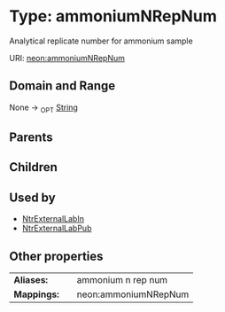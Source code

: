 
# Type: ammoniumNRepNum


Analytical replicate number for ammonium sample

URI: [neon:ammoniumNRepNum](https://data.neonscience.org/ammoniumNRepNum)


## Domain and Range

None ->  <sub>OPT</sub> [String](types/String.md)

## Parents


## Children


## Used by

 * [NtrExternalLabIn](NtrExternalLabIn.md)
 * [NtrExternalLabPub](NtrExternalLabPub.md)

## Other properties

|  |  |  |
| --- | --- | --- |
| **Aliases:** | | ammonium n rep num |
| **Mappings:** | | neon:ammoniumNRepNum |

